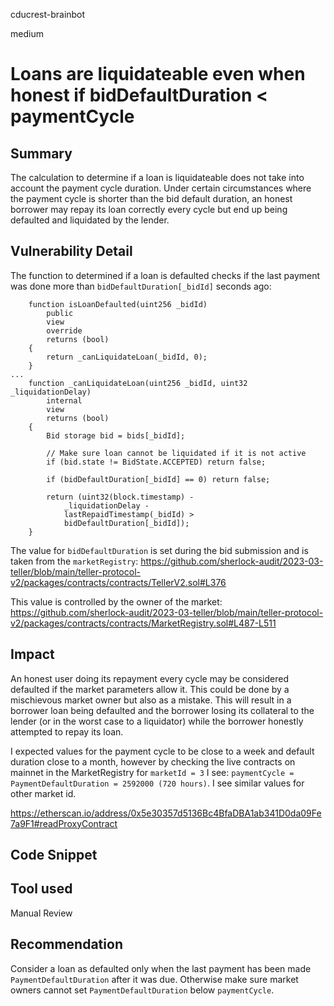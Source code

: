 cducrest-brainbot

medium

# Loans are liquidateable even when honest if bidDefaultDuration < paymentCycle

## Summary

The calculation to determine if a loan is liquidateable does not take into account the payment cycle duration. Under certain circumstances where the payment cycle is shorter than the bid default duration, an honest borrower may repay its loan correctly every cycle but end up being defaulted and liquidated by the lender.

## Vulnerability Detail

The function to determined if a loan is defaulted checks if the last payment was done more than `bidDefaultDuration[_bidId]` seconds ago:

```solidity
    function isLoanDefaulted(uint256 _bidId)
        public
        view
        override
        returns (bool)
    {
        return _canLiquidateLoan(_bidId, 0);
    }
...
    function _canLiquidateLoan(uint256 _bidId, uint32 _liquidationDelay)
        internal
        view
        returns (bool)
    {
        Bid storage bid = bids[_bidId];

        // Make sure loan cannot be liquidated if it is not active
        if (bid.state != BidState.ACCEPTED) return false;

        if (bidDefaultDuration[_bidId] == 0) return false;

        return (uint32(block.timestamp) -
            _liquidationDelay -
            lastRepaidTimestamp(_bidId) >
            bidDefaultDuration[_bidId]);
    }
```

The value for `bidDefaultDuration` is set during the bid submission and is taken from the `marketRegistry`:
https://github.com/sherlock-audit/2023-03-teller/blob/main/teller-protocol-v2/packages/contracts/contracts/TellerV2.sol#L376

This value is controlled by the owner of the market:
https://github.com/sherlock-audit/2023-03-teller/blob/main/teller-protocol-v2/packages/contracts/contracts/MarketRegistry.sol#L487-L511

## Impact

An honest user doing its repayment every cycle may be considered defaulted if the market parameters allow it. This could be done by a mischievous market owner but also as a mistake. This will result in a borrower loan being defaulted and the borrower losing its collateral to the lender (or in the worst case to a liquidator) while the borrower honestly attempted to repay its loan.

I expected values for the payment cycle to be close to a week and default duration close to a month, however by checking the live contracts on mainnet in the MarketRegistry for `marketId = 3` I see: `paymentCycle = PaymentDefaultDuration = 2592000 (720 hours)`. I see similar values for other market id.

https://etherscan.io/address/0x5e30357d5136Bc4BfaDBA1ab341D0da09Fe7a9F1#readProxyContract

## Code Snippet

## Tool used

Manual Review

## Recommendation

Consider a loan as defaulted only when the last payment has been made `PaymentDefaultDuration` after it was due. Otherwise make sure market owners cannot set `PaymentDefaultDuration` below `paymentCycle`.